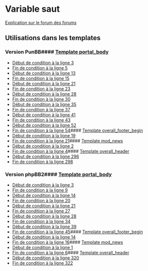 # Variable saut
[Explication sur le forum des forums](http://forum.forumactif.com/t294113-listing-des-variables#saut)
## Utilisations dans les templates
### Version PunBB#### [Template portal_body](punbb/portal_body.md)
* [Début de condition à la ligne 3](../punbb/portal_body.tpl#L3)
* [Fin de condition à la ligne 5](../punbb/portal_body.tpl#L5)
* [Début de condition à la ligne 13](../punbb/portal_body.tpl#L13)
* [Fin de condition à la ligne 15](../punbb/portal_body.tpl#L15)
* [Début de condition à la ligne 21](../punbb/portal_body.tpl#L21)
* [Fin de condition à la ligne 23](../punbb/portal_body.tpl#L23)
* [Début de condition à la ligne 28](../punbb/portal_body.tpl#L28)
* [Fin de condition à la ligne 30](../punbb/portal_body.tpl#L30)
* [Début de condition à la ligne 35](../punbb/portal_body.tpl#L35)
* [Fin de condition à la ligne 37](../punbb/portal_body.tpl#L37)
* [Début de condition à la ligne 41](../punbb/portal_body.tpl#L41)
* [Fin de condition à la ligne 43](../punbb/portal_body.tpl#L43)
* [Début de condition à la ligne 52](../punbb/portal_body.tpl#L52)
* [Fin de condition à la ligne 54](../punbb/portal_body.tpl#L54)#### [Template overall_footer_begin](punbb/overall_footer_begin.md)
* [Début de condition à la ligne 19](../punbb/overall_footer_begin.tpl#L19)
* [Fin de condition à la ligne 21](../punbb/overall_footer_begin.tpl#L21)#### [Template mod_news](punbb/mod_news.md)
* [Début de condition à la ligne 2](../punbb/mod_news.tpl#L2)
* [Fin de condition à la ligne 4](../punbb/mod_news.tpl#L4)#### [Template overall_header](punbb/overall_header.md)
* [Début de condition à la ligne 296](../punbb/overall_header.tpl#L296)
* [Fin de condition à la ligne 298](../punbb/overall_header.tpl#L298)
### Version phpBB2#### [Template portal_body](subsilver/portal_body.md)
* [Début de condition à la ligne 3](../subsilver/portal_body.tpl#L3)
* [Fin de condition à la ligne 9](../subsilver/portal_body.tpl#L9)
* [Début de condition à la ligne 14](../subsilver/portal_body.tpl#L14)
* [Fin de condition à la ligne 20](../subsilver/portal_body.tpl#L20)
* [Début de condition à la ligne 21](../subsilver/portal_body.tpl#L21)
* [Fin de condition à la ligne 27](../subsilver/portal_body.tpl#L27)
* [Début de condition à la ligne 28](../subsilver/portal_body.tpl#L28)
* [Fin de condition à la ligne 34](../subsilver/portal_body.tpl#L34)
* [Début de condition à la ligne 39](../subsilver/portal_body.tpl#L39)
* [Fin de condition à la ligne 45](../subsilver/portal_body.tpl#L45)#### [Template overall_footer_begin](subsilver/overall_footer_begin.md)
* [Début de condition à la ligne 14](../subsilver/overall_footer_begin.tpl#L14)
* [Fin de condition à la ligne 16](../subsilver/overall_footer_begin.tpl#L16)#### [Template mod_news](subsilver/mod_news.md)
* [Début de condition à la ligne 1](../subsilver/mod_news.tpl#L1)
* [Fin de condition à la ligne 6](../subsilver/mod_news.tpl#L6)#### [Template overall_header](subsilver/overall_header.md)
* [Début de condition à la ligne 320](../subsilver/overall_header.tpl#L320)
* [Fin de condition à la ligne 322](../subsilver/overall_header.tpl#L322)